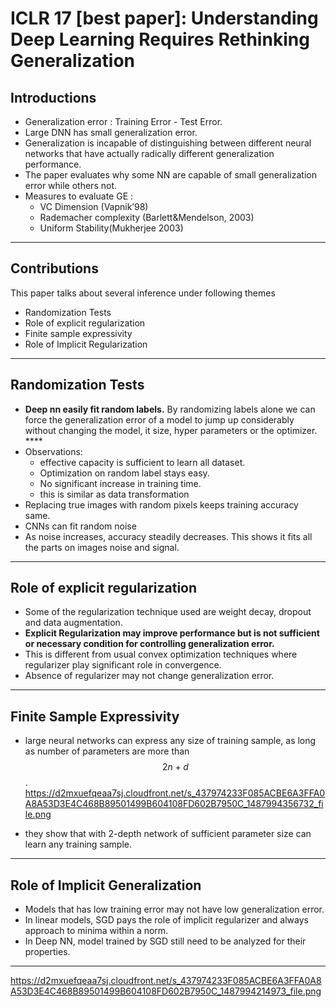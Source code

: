 # ICLR 17 [best paper]: Understanding Deep Learning Requires Rethinking Generalization


## Introductions
- Generalization error : Training Error - Test Error.
- Large DNN has small generalization error.
- Generalization is incapable of distinguishing between different neural networks that have actually radically different generalization performance.
- The paper evaluates why some NN are capable of small generalization error while others not.
- Measures to evaluate GE :
  - VC Dimension (Vapnik’98)
  - Rademacher complexity (Barlett&Mendelson, 2003)
  - Uniform Stability(Mukherjee 2003)

----------
## Contributions

This paper talks about several inference under following themes

- Randomization Tests
- Role of explicit regularization
- Finite sample expressivity
- Role of Implicit Regularization
----------
## Randomization Tests
- **Deep nn easily fit random labels.** By randomizing labels alone we can force the generalization error of a model to jump up considerably without changing the model, it size, hyper parameters or the optimizer. ****
- Observations:
  - effective capacity is sufficient to learn all dataset.
  - Optimization on random label stays easy.
  - No significant increase in training time.
  - this is similar as data transformation
- Replacing true images with random pixels keeps training accuracy same.
- CNNs can fit random noise
- As noise increases, accuracy steadily decreases. This shows it fits all the parts on images noise and signal.
----------
## Role of explicit regularization
- Some of the regularization technique used are weight decay, dropout and data augmentation.
- **Explicit Regularization may improve performance but is not sufficient or necessary condition for controlling generalization error.**
- This is different from usual convex optimization techniques where regularizer play significant role in convergence.
- Absence of regularizer may not change generalization error.
----------
## Finite Sample Expressivity
- large neural networks can express any size of training sample, as long as number of parameters are more than $$2n+d$$ .
https://d2mxuefqeaa7sj.cloudfront.net/s_437974233F085ACBE6A3FFA0A8A53D3E4C468B89501499B604108FD602B7950C_1487994356732_file.png

- they show that with 2-depth network of sufficient parameter size can learn any training sample.
----------
## Role of Implicit Generalization
- Models that has low training error may not have low generalization error.
- In linear models, SGD pays the role of implicit regularizer and always approach to minima within a norm.
- In Deep NN, model trained by SGD still need to be analyzed for their properties.
----------
https://d2mxuefqeaa7sj.cloudfront.net/s_437974233F085ACBE6A3FFA0A8A53D3E4C468B89501499B604108FD602B7950C_1487994214973_file.png
